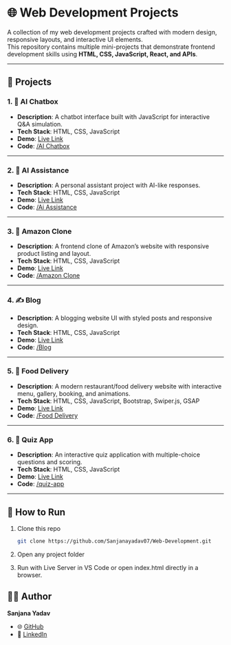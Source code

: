 # 🌐 Web Development Projects

A collection of my web development projects crafted with modern design, responsive layouts, and interactive UI elements.  
This repository contains multiple mini-projects that demonstrate frontend development skills using **HTML, CSS, JavaScript, React, and APIs**.

---

## 📂 Projects

### 1. 🤖 AI Chatbox
- **Description**: A chatbot interface built with JavaScript for interactive Q&A simulation.  
- **Tech Stack**: HTML, CSS, JavaScript  
- **Demo**: [Live Link](https://web-development-ai-chatbox.vercel.app/)  
- **Code**: [/AI Chatbox](./AI%20Chatbox)

---

### 2. 🧠 AI Assistance
- **Description**: A personal assistant project with AI-like responses.  
- **Tech Stack**: HTML, CSS, JavaScript  
- **Demo**: [Live Link](https://web-development-ai-assistent.vercel.app/)  
- **Code**: [/Ai Assistance](./Ai%20Assistance)

---

### 3. 🛒 Amazon Clone
- **Description**: A frontend clone of Amazon’s website with responsive product listing and layout.  
- **Tech Stack**: HTML, CSS, JavaScript  
- **Demo**: [Live Link](https://web-development-amazon-orpin.vercel.app/)  
- **Code**: [/Amazon Clone](./Amazon%20Clone)

---

### 4. ✍️ Blog
- **Description**: A blogging website UI with styled posts and responsive design.  
- **Tech Stack**: HTML, CSS, JavaScript  
- **Demo**: [Live Link](https://web-development-blog.vercel.app/)  
- **Code**: [/Blog](./Blog)

---

### 5. 🍔 Food Delivery
- **Description**: A modern restaurant/food delivery website with interactive menu, gallery, booking, and animations.  
- **Tech Stack**: HTML, CSS, JavaScript, Bootstrap, Swiper.js, GSAP  
- **Demo**: [Live Link](https://web-development-food-delivery.vercel.app/)  
- **Code**: [/Food Delivery](./Food%20Delivery)

---

### 6. 📝 Quiz App
- **Description**: An interactive quiz application with multiple-choice questions and scoring.  
- **Tech Stack**: HTML, CSS, JavaScript  
- **Demo**: [Live Link](https://quiz-acsogks8r-sanjana-yadavs-projects-2b587eee.vercel.app/)  
- **Code**: [/quiz-app](./quiz-app)

---

## 🚀 How to Run
1. Clone this repo  
   ```bash
   git clone https://github.com/Sanjanayadav07/Web-Development.git
2. Open any project folder

3. Run with Live Server in VS Code or open index.html directly in a browser.

## 👩‍💻 Author

**Sanjana Yadav**  

- 🌐 [GitHub](https://github.com/Sanjanayadav07)  
- 💼 [LinkedIn](https://www.linkedin.com/in/sanjana-yadav007)  

